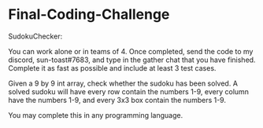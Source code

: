 # Final-Coding-Challenge

SudokuChecker:

You can work alone or in teams of 4. Once completed, send the code to my discord, sun-toast#7683, and type in the gather chat that you have finished. Complete it as fast as possible and include at least 3 test cases.

Given a 9 by 9 int array, check whether the sudoku has been solved. A solved sudoku will have every row contain the numbers 1-9, every column have the numbers 1-9, and every 3x3 box contain the numbers 1-9.  

You may complete this in any programming language.
